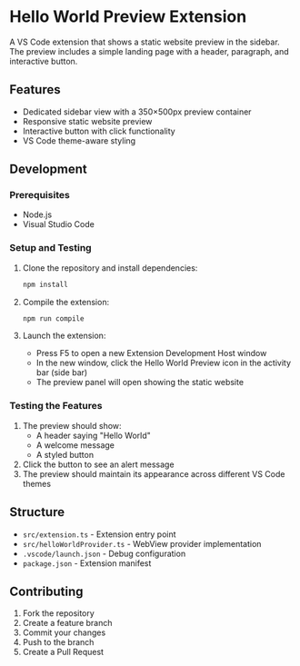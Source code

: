 # Hello World Preview Extension

A VS Code extension that shows a static website preview in the sidebar. The preview includes a simple landing page with a header, paragraph, and interactive button.

## Features

- Dedicated sidebar view with a 350×500px preview container
- Responsive static website preview
- Interactive button with click functionality
- VS Code theme-aware styling

## Development

### Prerequisites

- Node.js
- Visual Studio Code

### Setup and Testing

1. Clone the repository and install dependencies:
   ```bash
   npm install
   ```

2. Compile the extension:
   ```bash
   npm run compile
   ```

3. Launch the extension:
   - Press F5 to open a new Extension Development Host window
   - In the new window, click the Hello World Preview icon in the activity bar (side bar)
   - The preview panel will open showing the static website

### Testing the Features

1. The preview should show:
   - A header saying "Hello World"
   - A welcome message
   - A styled button
2. Click the button to see an alert message
3. The preview should maintain its appearance across different VS Code themes

## Structure

- `src/extension.ts` - Extension entry point
- `src/helloWorldProvider.ts` - WebView provider implementation
- `.vscode/launch.json` - Debug configuration
- `package.json` - Extension manifest

## Contributing

1. Fork the repository
2. Create a feature branch
3. Commit your changes
4. Push to the branch
5. Create a Pull Request